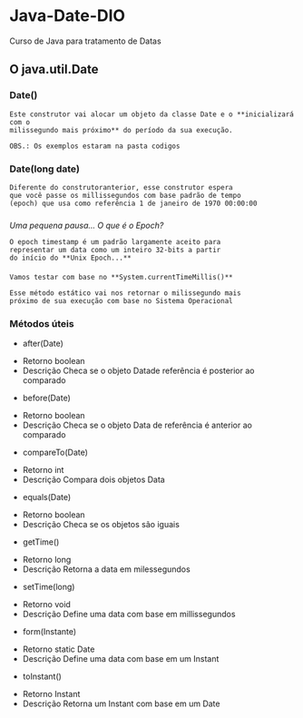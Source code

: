 # Java-Date-DIO
Curso de Java para tratamento de Datas

## O java.util.Date
### Date()
    Este construtor vai alocar um objeto da classe Date e o **inicializará com o 
    milissegundo mais próximo** do período da sua execução.

    OBS.: Os exemplos estaram na pasta codigos

### Date(long date)
    Diferente do construtoranterior, esse construtor espera
    que você passe os millissegundos com base padrão de tempo
    (epoch) que usa como referência 1 de janeiro de 1970 00:00:00

#####

*Uma pequena pausa... O que é o Epoch?*

    O epoch timestamp é um padrão largamente aceito para 
    representar um data como um inteiro 32-bits a partir 
    do início do **Unix Epoch...**

####

    Vamos testar com base no **System.currentTimeMillis()**

    Esse método estático vai nos retornar o milissegundo mais 
    próximo de sua execução com base no Sistema Operacional

####
### Métodos úteis
* after(Date)
- Retorno
    boolean
- Descrição
    Checa se o objeto Datade referência é posterior ao comparado
* before(Date)
- Retorno
    boolean
- Descrição
    Checa se o objeto Data de referência é anterior ao comparado
* compareTo(Date)
- Retorno
    int 
- Descrição
    Compara dois objetos Data
* equals(Date)
- Retorno
    boolean
- Descrição
    Checa se os objetos são iguais
* getTime()
- Retorno
    long
- Descrição
    Retorna a data em milessegundos
* setTime(long)
- Retorno
    void
- Descrição
    Define uma data com base em millissegundos
* form(Instante)
- Retorno
    static Date
- Descrição
    Define uma data com base em um Instant
* toInstant()
- Retorno
    Instant
- Descrição
    Retorna um Instant com base em um Date